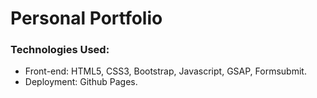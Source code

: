 # Personal Portfolio

### Technologies Used:
* Front-end: HTML5, CSS3, Bootstrap, Javascript, GSAP, Formsubmit.
* Deployment: Github Pages.
